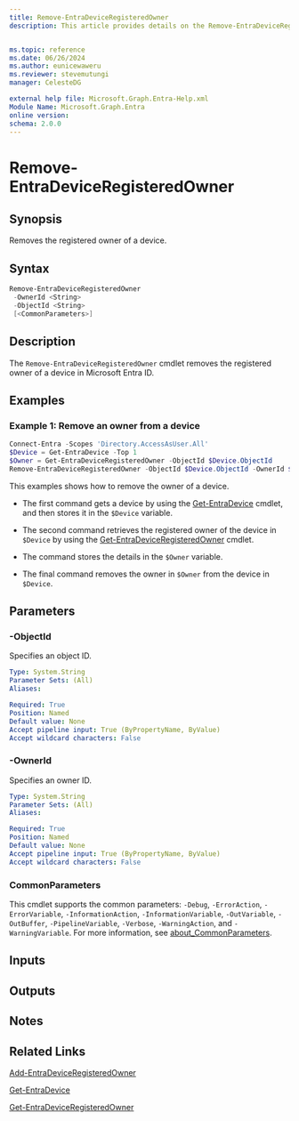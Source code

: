 ```yaml
---
title: Remove-EntraDeviceRegisteredOwner
description: This article provides details on the Remove-EntraDeviceRegisteredOwner command.


ms.topic: reference
ms.date: 06/26/2024
ms.author: eunicewaweru
ms.reviewer: stevemutungi
manager: CelesteDG

external help file: Microsoft.Graph.Entra-Help.xml
Module Name: Microsoft.Graph.Entra
online version:
schema: 2.0.0
---
```


# Remove-EntraDeviceRegisteredOwner

## Synopsis

Removes the registered owner of a device.

## Syntax

```powershell
Remove-EntraDeviceRegisteredOwner 
 -OwnerId <String> 
 -ObjectId <String> 
 [<CommonParameters>]
```

## Description

The `Remove-EntraDeviceRegisteredOwner` cmdlet removes the registered owner of a device in Microsoft Entra ID.

## Examples

### Example 1: Remove an owner from a device

```powershell
Connect-Entra -Scopes 'Directory.AccessAsUser.All'
$Device = Get-EntraDevice -Top 1
$Owner = Get-EntraDeviceRegisteredOwner -ObjectId $Device.ObjectId
Remove-EntraDeviceRegisteredOwner -ObjectId $Device.ObjectId -OwnerId $Owner.ObjectId
```

This examples shows how to remove the owner of a device.

- The first command gets a device by using the [Get-EntraDevice](./Get-EntraDevice.md) cmdlet, and then stores it in the `$Device` variable.  

- The second command retrieves the registered owner of the device in `$Device` by using the [Get-EntraDeviceRegisteredOwner](./Get-EntraDeviceRegisteredOwner.md) cmdlet.  

- The command stores the details in the `$Owner` variable.  

- The final command removes the owner in `$Owner` from the device in `$Device`.

## Parameters

### -ObjectId

Specifies an object ID.

```yaml
Type: System.String
Parameter Sets: (All)
Aliases:

Required: True
Position: Named
Default value: None
Accept pipeline input: True (ByPropertyName, ByValue)
Accept wildcard characters: False
```

### -OwnerId

Specifies an owner ID.

```yaml
Type: System.String
Parameter Sets: (All)
Aliases:

Required: True
Position: Named
Default value: None
Accept pipeline input: True (ByPropertyName, ByValue)
Accept wildcard characters: False
```

### CommonParameters

This cmdlet supports the common parameters: `-Debug`, `-ErrorAction`, `-ErrorVariable`, `-InformationAction`, `-InformationVariable`, `-OutVariable`, `-OutBuffer`, `-PipelineVariable`, `-Verbose`, `-WarningAction`, and `-WarningVariable`. For more information, see [about_CommonParameters](https://go.microsoft.com/fwlink/?LinkID=113216).

## Inputs

## Outputs

## Notes

## Related Links

[Add-EntraDeviceRegisteredOwner](Add-EntraDeviceRegisteredOwner.md)

[Get-EntraDevice](Get-EntraDevice.md)

[Get-EntraDeviceRegisteredOwner](Get-EntraDeviceRegisteredOwner.md)
